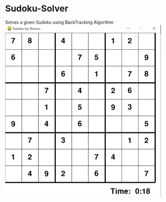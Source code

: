 # Sudoku-Solver
Solves a given Sudoku using BackTracking Algorithm
<br>
<img src="https://github.com/shiv-am2608/Sudoku-Solver/blob/master/image.png">
